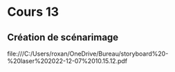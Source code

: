 # Cours 13
## Création de scénarimage
file:///C:/Users/roxan/OneDrive/Bureau/storyboard%20-%20laser%202022-12-07%2010.15.12.pdf

